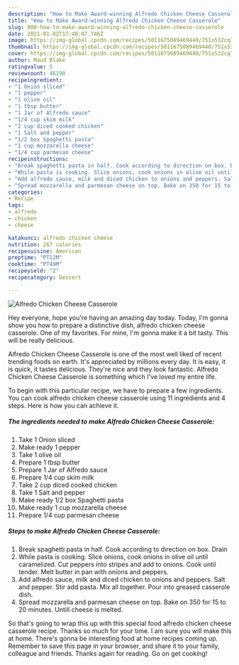 ```yaml
---
description: "How to Make Award-winning Alfredo Chicken Cheese Casserole"
title: "How to Make Award-winning Alfredo Chicken Cheese Casserole"
slug: 900-how-to-make-award-winning-alfredo-chicken-cheese-casserole
date: 2021-01-02T17:48:07.746Z
image: https://img-global.cpcdn.com/recipes/5011675089469440/751x532cq70/alfredo-chicken-cheese-casserole-recipe-main-photo.jpg
thumbnail: https://img-global.cpcdn.com/recipes/5011675089469440/751x532cq70/alfredo-chicken-cheese-casserole-recipe-main-photo.jpg
cover: https://img-global.cpcdn.com/recipes/5011675089469440/751x532cq70/alfredo-chicken-cheese-casserole-recipe-main-photo.jpg
author: Maud Blake
ratingvalue: 5
reviewcount: 46190
recipeingredient:
- "1 Onion sliced"
- "1 pepper"
- "1 olive oil"
- "1 tbsp butter"
- "1 Jar of Alfredo sauce"
- "1/4 cup skim milk"
- "2 cup diced cooked chicken"
- "1 Salt and pepper"
- "1/2 box Spaghetti pasta"
- "1 cup mozzarella cheese"
- "1/4 cup parmesan cheese"
recipeinstructions:
- "Break spaghetti pasta in half. Cook according to direction on box. Drain"
- "While pasta is cooking. Slice onions, cook onions in olive oil until caramelized. Cut peppers into stripes and add to onions. Cook until tender. Melt butter in pan with onions and peppers."
- "Add alfredo sauce, milk and diced chicken to onions and peppers. Salt and pepper. Stir add pasta. Mix all together. Pour into greased casserole dish."
- "Spread mozzarella and parmesan cheese on top. Bake on 350 for 15 to 20 minutes. Untill cheese is melted."
categories:
- Recipe
tags:
- alfredo
- chicken
- cheese

katakunci: alfredo chicken cheese 
nutrition: 267 calories
recipecuisine: American
preptime: "PT12M"
cooktime: "PT49M"
recipeyield: "2"
recipecategory: Dessert

---
```



![Alfredo Chicken Cheese Casserole](https://img-global.cpcdn.com/recipes/5011675089469440/751x532cq70/alfredo-chicken-cheese-casserole-recipe-main-photo.jpg)

Hey everyone, hope you're having an amazing day today. Today, I'm gonna show you how to prepare a distinctive dish, alfredo chicken cheese casserole. One of my favorites. For mine, I'm gonna make it a bit tasty. This will be really delicious.

Alfredo Chicken Cheese Casserole is one of the most well liked of recent trending foods on earth. It's appreciated by millions every day. It is easy, it is quick, it tastes delicious. They're nice and they look fantastic. Alfredo Chicken Cheese Casserole is something which I've loved my entire life.




To begin with this particular recipe, we have to prepare a few ingredients. You can cook alfredo chicken cheese casserole using 11 ingredients and 4 steps. Here is how you can achieve it.

<!--inarticleads1-->

##### The ingredients needed to make Alfredo Chicken Cheese Casserole:

1. Take 1 Onion sliced
1. Make ready 1 pepper
1. Take 1 olive oil
1. Prepare 1 tbsp butter
1. Prepare 1 Jar of Alfredo sauce
1. Prepare 1/4 cup skim milk
1. Take 2 cup diced cooked chicken
1. Take 1 Salt and pepper
1. Make ready 1/2 box Spaghetti pasta
1. Make ready 1 cup mozzarella cheese
1. Prepare 1/4 cup parmesan cheese




<!--inarticleads2-->

##### Steps to make Alfredo Chicken Cheese Casserole:

1. Break spaghetti pasta in half. Cook according to direction on box. Drain
1. While pasta is cooking. Slice onions, cook onions in olive oil until caramelized. Cut peppers into stripes and add to onions. Cook until tender. Melt butter in pan with onions and peppers.
1. Add alfredo sauce, milk and diced chicken to onions and peppers. Salt and pepper. Stir add pasta. Mix all together. Pour into greased casserole dish.
1. Spread mozzarella and parmesan cheese on top. Bake on 350 for 15 to 20 minutes. Untill cheese is melted.




So that's going to wrap this up with this special food alfredo chicken cheese casserole recipe. Thanks so much for your time. I am sure you will make this at home. There's gonna be interesting food at home recipes coming up. Remember to save this page in your browser, and share it to your family, colleague and friends. Thanks again for reading. Go on get cooking!
